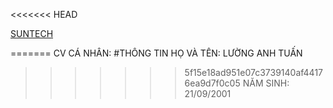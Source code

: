 <<<<<<< HEAD
<html>
<head>
	<title>Thẻ Liên Kết</title>
	<meta charset="utf-8">
</head>
<body>
	<a href="index.html" target="_blank" title="Di chuyển đến trang index CV"> SUNTECH </a>
</body>
</html>


=======
CV CÁ NHÂN: 
#THÔNG TIN
HỌ VÀ TÊN: LƯỜNG ANH TUẤN
>>>>>>> 5f15e18ad951e07c3739140af44176ea9d7f0c05
NĂM SINH: 21/09/2001